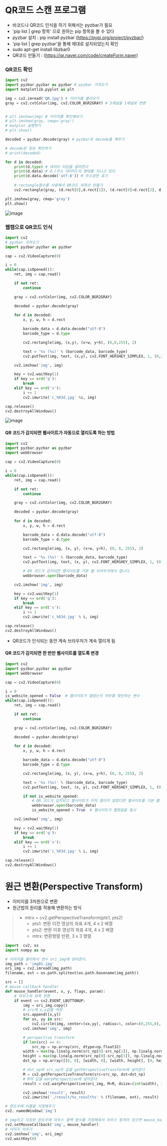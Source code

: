 # QR코드 스캔 프로그램
- 바코드나 QR코드 인식을 하기 위해서는 pyzbar가 필요
- 'pip list | grep 항목' 으로 원하는 pip 항목을 볼 수 있다
- pyzbar 설치 : pip install pyzbar (https://pypi.org/project/pyzbar/) 
- 'pip list | grep pyzbar'을 통해 제대로 설치되었는지 확인
- sudo apt-get install libzbar0
- QR코드 만들기 : (https://qr.naver.com/code/createForm.naver)

### QR코드 확인
```python
import cv2
import pyzbar.pyzbar as pyzbar # pyzbar 가져오기
import matplotlib.pyplot as plt

img = cv2.imread('QR.jpg') # 이미지를 불러오기
gray = cv2.cvtColor(img, cv2.COLOR_BGR2GRAY) # 3채널을 1채널로 변환


# plt.imshow(img) # 이미지를 확인해보기
# plt.imshow(gray, cmap='gray')
# matplot 실행하기
# plt.show()

decoded = pyzbar.decode(gray) # pyzbar로 decode를 해주기

# decode된 정보 확인하기
# print(decoded)

for d in decoded:
    print(d.type) # 데이터 타입을 알려준다
    print(d.data) # d.(주소 데이터)의 형태를 지니고 있다 
    print(d.data.decode('utf-8')) # 주소창만 표기
    
    # rectangle함수를 사용해서 QR코드 외곽선 만들기 
    cv2.rectangle(gray, (d.rect[0],d.rect[1]), (d.rect[0]+d.rect[2], d.rect[1]+d.rect[3]),(0, 0, 255), 10)

plt.imshow(gray, cmap='gray')
plt.show()

```
![image](https://github.com/zzeonii/OpenCV_study/assets/129237950/82bc929c-af92-477b-a880-d6434805c495)

### 웹캠으로 QR코드 인식
```python
import cv2
# pyzbar 가져오기
import pyzbar.pyzbar as pyzbar

cap = cv2.VideoCapture(0)

i = 0
while(cap.isOpened()):
    ret, img = cap.read()

    if not ret:
        continue

    gray = cv2.cvtColor(img, cv2.COLOR_BGR2GRAY)

    decoded = pyzbar.decode(gray)
    
    for d in decoded:
        x, y, w, h = d.rect

        barcode_data = d.data.decode("utf-8")
        barcode_type = d.type

        cv2.rectangle(img, (x,y), (x+w, y+h), (0,0,255), 2)

        text = '%s (%s)' % (barcode_data, barcode_type)
        cv2.putText(img, text, (x,y), cv2.FONT_HERSHEY_SIMPLEX, 1, (0,255,255), 2, cv2.LINE_AA)

    cv2.imshow('img', img)

    key = cv2.waitKey(1)
    if key == ord('q'):
        break
    elif key == ord('s'):
        i += 1
        cv2.imwrite('c_%03d.jpg' %i, img)

cap.release()
cv2.destroyAllWindows()
```
![image](https://github.com/zzeonii/OpenCV_study/assets/129237950/2e1aa4ac-5b3d-4d19-9297-3f63e1e2b332)

#### QR 코드가 감지되면 웹사이트가 자동으로 열리도록 하는 방법
```python
import cv2
import pyzbar.pyzbar as pyzbar
import webbrowser

cap = cv2.VideoCapture(0)

i = 0
while(cap.isOpened()):
    ret, img = cap.read()

    if not ret:
        continue

    gray = cv2.cvtColor(img, cv2.COLOR_BGR2GRAY)

    decoded = pyzbar.decode(gray)
    
    for d in decoded:
        x, y, w, h = d.rect

        barcode_data = d.data.decode("utf-8")
        barcode_type = d.type

        cv2.rectangle(img, (x, y), (x+w, y+h), (0, 0, 255), 2)

        text = '%s (%s)' % (barcode_data, barcode_type)
        cv2.putText(img, text, (x, y), cv2.FONT_HERSHEY_SIMPLEX, 1, (0, 255, 255), 2, cv2.LINE_AA)

        # QR 코드가 감지되면 웹사이트를 기본 웹 브라우저에서 엽니다.
        webbrowser.open(barcode_data)

    cv2.imshow('img', img)

    key = cv2.waitKey(1)
    if key == ord('q'):
        break
    elif key == ord('s'):
        i += 1
        cv2.imwrite('c_%03d.jpg' % i, img)

cap.release()
cv2.destroyAllWindows()
```
- QR코드가 인식되는 동안 계속 브라우저가 계속 열리게 됨

#### QR 코드가 감지되면 한 번만 웹사이트를 열도록 변경
```python
import cv2
import pyzbar.pyzbar as pyzbar
import webbrowser

cap = cv2.VideoCapture(0)

i = 0
is_website_opened = False  # 웹사이트가 열렸는지 여부를 확인하는 변수
while(cap.isOpened()):
    ret, img = cap.read()

    if not ret:
        continue

    gray = cv2.cvtColor(img, cv2.COLOR_BGR2GRAY)

    decoded = pyzbar.decode(gray)
    
    for d in decoded:
        x, y, w, h = d.rect

        barcode_data = d.data.decode("utf-8")
        barcode_type = d.type

        cv2.rectangle(img, (x, y), (x+w, y+h), (0, 0, 255), 2)

        text = '%s (%s)' % (barcode_data, barcode_type)
        cv2.putText(img, text, (x, y), cv2.FONT_HERSHEY_SIMPLEX, 1, (0, 255, 255), 2, cv2.LINE_AA)

        if not is_website_opened:
            # QR 코드가 감지되고 웹사이트가 아직 열리지 않았다면 웹사이트를 기본 웹 브라우저에서 엽니다.
            webbrowser.open(barcode_data)
            is_website_opened = True  # 웹사이트가 열렸음을 표시

    cv2.imshow('img', img)

    key = cv2.waitKey(1)
    if key == ord('q'):
        break
    elif key == ord('s'):
        i += 1
        cv2.imwrite('c_%03d.jpg' % i, img)

cap.release()
cv2.destroyAllWindows()
```

# 원근 변환(Perspective Transform)
- 이미지를 3차원으로 변환
- 원근법의 원리를 적용해 변환하는 방식
> - mtrx = cv2.getPerspectiveTransform(pts1, pts2)
>   - pts1: 변환 이전 영상의 좌표 4개, 4 x 2 배열
>   - pts2: 변환 이후 영상의 좌표 4개, 4 x 2 배열
>   - mtrx: 변환행렬 반환, 3 x 3 행렬
>   
```python
import  cv2, os
import numpy as np

# 이미지를 불러와서 변수 ori_img에 넣어준다.
img_path = 'img01.jpg'
ori_img = cv2.imread(img_path)
filename, ext = os.path.splitext(os.path.basename(img_path))

src = []
# mouse callback handler
def mouse_handler(event, x, y, flags, param):
    # 마우스의 좌측 번튼
    if event == cv2.EVENT_LBUTTONUP:
        img = ori_img.copy()
        # src에 x,y값을 저장
        src.append([x,y])
        for xx, yy in src:
            cv2.circle(img, center=(xx,yy), radius=5, color=(0,255,0), thickness=-1, lineType=cv2.LINE_AA)
        cv2.imshow('img', img)

        # perspective transform
        if len(src) == 4:
            src_np = np.array(src, dtype=np.float32)
        width = max(np.linalg.norm(src_np[0]-src_np[1]), np.linalg.norm(src_np[2]-src_np[3]))
        height = max(np.linalg.norm(src_np[0]-src_np[3]), np.linalg.norm(src_np[1]-src_np[2]))
        dst_np = np.array([[0, 0], [width, 0], [width, height], [0, height]], dtype=np.float32)

        # dst_np와 src_np의 값을 getPerspectiveTransform에 넣어준다
        M = cv2.getPerspectiveTransform(src=src_np, dst=dst_np)
        # M의 값을 warpPerspective에 넣어준다
        result = cv2.warpPerspective(ori_img, M=M, dsize=(int(width), int(height)))

        cv2.imshow('result', result)
        cv2.imwrite('./result/%s_result%s' % (filename, ext), result)

# 윈도우에 이름을 지정해주기
cv2. namedWindow('img')

# img라고 지정된 윈도우에 마우스 콜백 함수를 지정해줘서 마우스 동작이 있으면 mouse_handler가 전달이 된다.
cv2.setMouseCallback('img', mouse_handler)
# 이미지 띄우기
cv2.imshow('img', ori_img)
cv2.waitKey(0)
```

